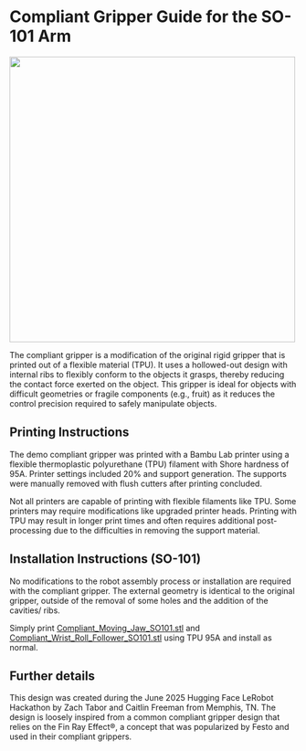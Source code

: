 # Compliant Gripper Guide for the SO-101 Arm

<img src="https://github.com/user-attachments/assets/26de0b8c-8bd6-4651-867f-1358532e2cc6" width="500">

The compliant gripper is a modification of the original rigid gripper that is printed out of a flexible material (TPU). It uses a hollowed-out design with internal ribs to flexibly conform to the objects it grasps, thereby reducing the contact force exerted on the object. This gripper is ideal for objects with difficult geometries or fragile components (e.g., fruit) as it reduces the control precision required to safely manipulate objects. 

## Printing Instructions
The demo compliant gripper was printed with a Bambu Lab printer using a flexible thermoplastic polyurethane (TPU) filament with Shore hardness of 95A. Printer settings included 20% and support generation. The supports were manually removed with flush cutters after printing concluded. 

Not all printers are capable of printing with flexible filaments like TPU. Some printers may require modifications like upgraded printer heads. Printing with TPU may result in longer print times and often requires additional post-processing due to the difficulties in removing the support material. 


## Installation Instructions (SO-101)
No modifications to the robot assembly process or installation are required with the compliant gripper. The external geometry is identical to the original gripper, outside of the removal of some holes and the addition of the cavities/ ribs.

Simply print [Compliant_Moving_Jaw_SO101.stl](stl/Compliant_Moving_Jaw_SO101.stl) and [Compliant_Wrist_Roll_Follower_SO101.stl](stl/Compliant_Moving_Jaw_SO101.stl) using TPU 95A and install as normal. 

## Further details
This design was created during the June 2025 Hugging Face LeRobot Hackathon by Zach Tabor and Caitlin Freeman from Memphis, TN. The design is loosely inspired from a common compliant gripper design that relies on the Fin Ray Effect&reg;, a concept that was popularized by Festo and used in their compliant grippers. 
